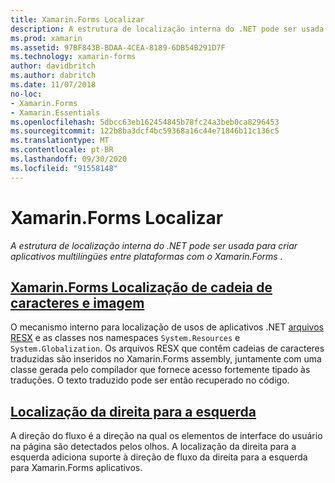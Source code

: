 ```yaml
---
title: Xamarin.Forms Localizar
description: A estrutura de localização interna do .NET pode ser usada para criar aplicativos multilíngües entre plataformas com o Xamarin.Forms . Texto e imagens podem ser localizados e os aplicativos podem dar suporte a uma direção de fluxo da direita para esquerda.
ms.prod: xamarin
ms.assetid: 97BF843B-BDAA-4CEA-8189-6DB54B291D7F
ms.technology: xamarin-forms
author: davidbritch
ms.author: dabritch
ms.date: 11/07/2018
no-loc:
- Xamarin.Forms
- Xamarin.Essentials
ms.openlocfilehash: 5dbcc63eb162454845b78fc24a3beb0ca8296453
ms.sourcegitcommit: 122b8ba3dcf4bc59368a16c44e71846b11c136c5
ms.translationtype: MT
ms.contentlocale: pt-BR
ms.lasthandoff: 09/30/2020
ms.locfileid: "91558148"
---
```

# <a name="no-locxamarinforms-localization"></a>Xamarin.Forms Localizar

_A estrutura de localização interna do .NET pode ser usada para criar aplicativos multilíngües entre plataformas com o Xamarin.Forms ._

## <a name="no-locxamarinforms-string-and-image-localization"></a>[Xamarin.Forms Localização de cadeia de caracteres e imagem](text.md)

O mecanismo interno para localização de usos de aplicativos .NET [arquivos RESX](/dotnet/framework/resources/creating-resource-files-for-desktop-apps#resources-in-resx-files) e as classes nos namespaces `System.Resources` e `System.Globalization`. Os arquivos RESX que contêm cadeias de caracteres traduzidas são inseridos no Xamarin.Forms assembly, juntamente com uma classe gerada pelo compilador que fornece acesso fortemente tipado às traduções. O texto traduzido pode ser então recuperado no código.

## <a name="right-to-left-localization"></a>[Localização da direita para a esquerda](right-to-left.md)

A direção do fluxo é a direção na qual os elementos de interface do usuário na página são detectados pelos olhos. A localização da direita para a esquerda adiciona suporte à direção de fluxo da direita para a esquerda para Xamarin.Forms aplicativos.